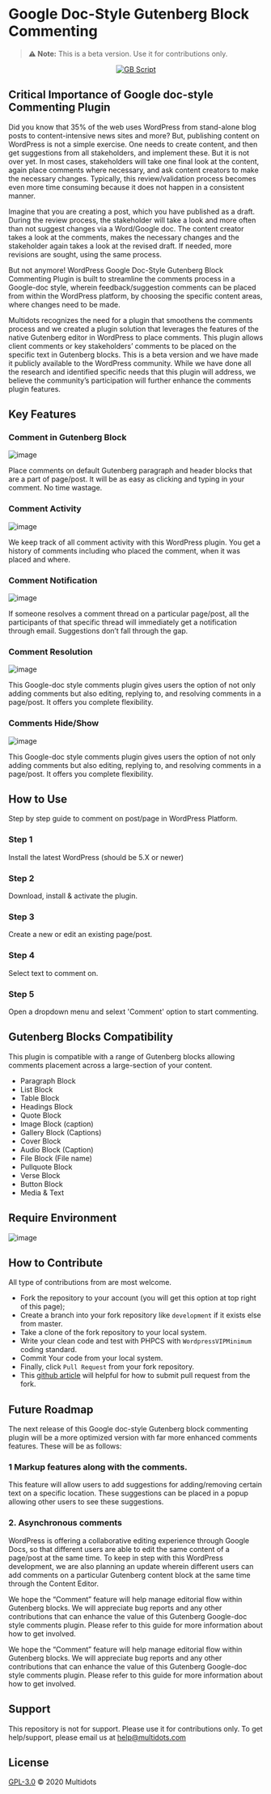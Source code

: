 # Google Doc-Style Gutenberg Block Commenting

> **⚠️ Note:** This is a beta version. Use it for contributions only.

<p align="center"><a href="#"><img src="https://www.multidots.com/gutenberg-commenting-demo/wp-content/uploads/sites/5/2020/08/01-main-banner.png" alt="GB Script"></a></p>

## Critical Importance of Google doc-style Commenting Plugin

Did you know that 35% of the web uses WordPress from stand-alone blog posts to content-intensive news sites and more? But, publishing content on WordPress is not a simple exercise. One needs to create content, and then get suggestions from all stakeholders, and implement these. But it is not over yet. In most cases, stakeholders will take one final look at the content, again place comments where necessary, and ask content creators to make the necessary changes. Typically, this review/validation process becomes even more time consuming because it does not happen in a consistent manner. 

Imagine that you are creating a post, which you have published as a draft. During the review process, the stakeholder will take a look and more often than not suggest changes via a Word/Google doc. The content creator takes a look at the comments, makes the necessary changes and the stakeholder again takes a look at the revised draft. If needed, more revisions are sought, using the same process.

But not anymore! WordPress Google Doc-Style Gutenberg Block Commenting Plugin is built to streamline the comments process in a Google-doc style, wherein feedback/suggestion comments can be placed from within the WordPress platform, by choosing the specific content areas, where changes need to be made.

Multidots recognizes the need for a plugin that smoothens the comments process and we created a plugin solution that leverages the features of the native Gutenberg editor in WordPress to place comments. This plugin allows client comments or key stakeholders’ comments to be placed on the specific text in Gutenberg blocks. This is a beta version and we have made it publicly available to the WordPress community. While we have done all the research and identified specific needs that this plugin will address, we believe the community’s participation will further enhance the comments plugin features.

## Key Features

### Comment in Gutenberg Block

![image](https://www.multidots.com/gutenberg-commenting-demo/wp-content/uploads/sites/5/2020/08/01-commenting-block.png)

Place comments on default Gutenberg paragraph and header blocks that are a part of page/post. It will be as easy as clicking and typing in your comment. No time wastage.

### Comment Activity

![image](https://www.multidots.com/gutenberg-commenting-demo/wp-content/uploads/sites/5/2020/08/02-comment-activity.png)

We keep track of all comment activity with this WordPress plugin. You get a history of comments including who placed the comment, when it was placed and where.

### Comment Notification

![image](https://www.multidots.com/gutenberg-commenting-demo/wp-content/uploads/sites/5/2020/08/03-Comment-notification.png)

If someone resolves a comment thread on a particular page/post, all the participants of that specific thread will immediately get a notification through email. Suggestions don’t fall through the gap.

### Comment Resolution

![image](http://multidots.com/gutenberg-commenting-demo/wp-content/uploads/sites/5/2020/08/04-Comment-resolution.png)

This Google-doc style comments plugin gives users the option of not only adding comments but also editing, replying to, and resolving comments in a page/post. It offers you complete flexibility.

### Comments Hide/Show

![image](https://www.multidots.com/gutenberg-commenting-demo/wp-content/uploads/sites/5/2020/08/05-Comments-hide-show.png)

This Google-doc style comments plugin gives users the option of not only adding comments but also editing, replying to, and resolving comments in a page/post. It offers you complete flexibility.

## How to Use

Step by step guide to comment on post/page in WordPress Platform.

### Step 1

Install the latest WordPress (should be 5.X or newer)

### Step 2

Download, install & activate the plugin.

### Step 3

Create a new or edit an existing page/post.

### Step 4

Select text to comment on.

### Step 5

Open a dropdown menu and selext 'Comment' option to start commenting.

## Gutenberg Blocks Compatibility

This plugin is compatible with a range of Gutenberg blocks allowing comments placement across a large-section of your content.

* Paragraph Block
* List Block
* Table Block
* Headings Block
* Quote Block
* Image Block (caption)
* Gallery Block (Captions)
* Cover Block
* Audio Block (Caption)
* File Block (File name)
* Pullquote Block
* Verse Block
* Button Block
* Media & Text

## Require Environment

![image](https://user-images.githubusercontent.com/25176325/92396511-bed53200-f142-11ea-8f95-9a99af928509.png)

## How to Contribute 

All type of contributions from are most welcome.

- Fork the repository to your account (you will get this option at top right of this page);
- Create a branch into your fork repository like `development` if it exists else from master.
- Take a clone of the fork repository to your local system.
- Write your clean code and test with PHPCS with `WordpressVIPMinimum` coding standard.
- Commit Your code from your local system. 
- Finally, click `Pull Request` from your fork repository.
- This [github article](https://help.github.com/en/articles/creating-a-pull-request-from-a-fork) will helpful for how to submit pull request from the fork.

## Future Roadmap

The next release of this Google doc-style Gutenberg block commenting plugin will be a more optimized version with far more enhanced comments features. These will be as follows:

### 1 Markup features along with the comments.

This feature will allow users to add suggestions for adding/removing certain text on a specific location. These suggestions can be placed in a popup allowing other users to see these suggestions.

### 2. Asynchronous comments

WordPress is offering a collaborative editing experience through Google Docs, so that different users are able to edit the same content of a page/post at the same time. To keep in step with this WordPress development, we are also planning an update wherein different users can add comments on a particular Gutenberg content block at the same time through the Content Editor.

We hope the “Comment” feature will help manage editorial flow within Gutenberg blocks. We will appreciate bug reports and any other contributions that can enhance the value of this Gutenberg Google-doc style comments plugin. Please refer to this guide for more information about how to get involved.

We hope the “Comment” feature will help manage editorial flow within Gutenberg blocks. We will appreciate bug reports and any other contributions that can enhance the value of this Gutenberg Google-doc style comments plugin. Please refer to this guide for more information about how to get involved.

## Support 
This repository is not for support. Please use it for contributions only. To get help/support, please email us at [help@multidots.com](mailto:help@multidots.com)

## License 

[GPL-3.0](LICENSE) © 2020 Multidots
